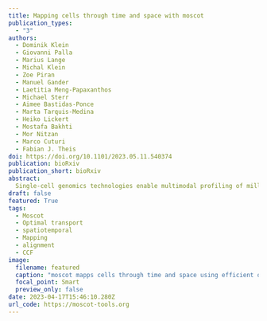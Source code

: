 ```yaml
---
title: Mapping cells through time and space with moscot
publication_types:
  - "3"
authors:
  - Dominik Klein
  - Giovanni Palla
  - Marius Lange
  - Michal Klein
  - Zoe Piran
  - Manuel Gander
  - Laetitia Meng-Papaxanthos
  - Michael Sterr
  - Aimee Bastidas-Ponce
  - Marta Tarquis-Medina
  - Heiko Lickert
  - Mostafa Bakhti
  - Mor Nitzan
  - Marco Cuturi
  - Fabian J. Theis
doi: https://doi.org/10.1101/2023.05.11.540374
publication: bioRxiv
publication_short: bioRxiv
abstract:
  Single-cell genomics technologies enable multimodal profiling of millions of cells across temporal and spatial dimensions. Experimental limitations prevent the measurement of all-encompassing cellular states in their native temporal dynamics or spatial tissue niche. Optimal transport theory has emerged as a powerful tool to overcome such constraints, enabling the recovery of the original cellular context. However, most algorithmic implementations currently available have not kept up the pace with increasing dataset complexity, so that current methods are unable to incorporate multimodal information or scale to single-cell atlases. Here, we introduce multi-omics single-cell optimal transport (moscot), a general and scalable framework for optimal transport applications in single-cell genomics, supporting multimodality across all applications. We demonstrate moscot's ability to efficiently reconstruct developmental trajectories of 1.7 million cells of mouse embryos across 20 time points and identify driver genes for first heart field formation. The moscot formulation can be used to transport cells across spatial dimensions as well. To demonstrate this, we enrich spatial transcriptomics datasets by mapping multimodal information from single-cell profiles in a mouse liver sample, and align multiple coronal sections of the mouse brain. We then present moscot.spatiotemporal, a new approach that leverages gene expression across spatial and temporal dimensions to uncover the spatiotemporal dynamics of mouse embryogenesis. Finally, we disentangle lineage relationships in a novel murine, time-resolved pancreas development dataset using paired measurements of gene expression and chromatin accessibility, finding evidence for a shared ancestry between delta and epsilon cells. Moscot is available as an easy-to-use, open-source python package with extensive documentation at https://moscot-tools.org.
draft: false
featured: True
tags:
  - Moscot
  - Optimal transport
  - spatiotemporal
  - Mapping
  - alignment
  - CCF
image:
  filename: featured
  caption: "moscot mapps cells through time and space using efficient optimal transport algorithms."
  focal_point: Smart
  preview_only: false
date: 2023-04-17T15:46:10.280Z
url_code: https://moscot-tools.org
---
```

